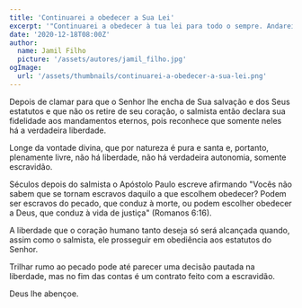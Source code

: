 ```yaml
---
title: 'Continuarei a obedecer a Sua Lei'
excerpt: '"Continuarei a obedecer à tua lei para todo o sempre. Andarei em liberdade, pois me dediquei às tuas ordens." (Salmo 119.44, 45)'
date: '2020-12-18T08:00Z'
author:
  name: Jamil Filho
  picture: '/assets/autores/jamil_filho.jpg'
ogImage:
  url: '/assets/thumbnails/continuarei-a-obedecer-a-sua-lei.png'
---
```


Depois de clamar para que o Senhor lhe encha de Sua salvação e dos Seus estatutos e que não os retire de seu coração, o salmista então declara sua fidelidade aos mandamentos eternos, pois reconhece que somente neles há a verdadeira liberdade.

Longe da vontade divina, que por natureza é pura e santa e, portanto, plenamente livre, não há liberdade, não há verdadeira autonomia, somente escravidão.

Séculos depois do salmista o Apóstolo Paulo escreve afirmando "Vocês não sabem que se tornam escravos daquilo a que escolhem obedecer? Podem ser escravos do pecado, que conduz à morte, ou podem escolher obedecer a Deus, que conduz à vida de justiça" (Romanos 6:16).

A liberdade que o coração humano tanto deseja só será alcançada quando, assim como o salmista, ele prosseguir em obediência aos estatutos do Senhor.

Trilhar rumo ao pecado pode até parecer uma decisão pautada na liberdade, mas no fim das contas é um contrato feito com a escravidão.

Deus lhe abençoe.